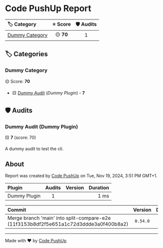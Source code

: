 # Code PushUp Report

| 🏷 Category                       | ⭐ Score  | 🛡 Audits |
| :-------------------------------- | :-------: | :-------: |
| [Dummy Category](#dummy-category) | 🟡 **70** |     1     |

## 🏷 Categories

### Dummy Category

🟡 Score: **70**

- 🟨 [Dummy Audit](#dummy-audit-dummy-plugin) (_Dummy Plugin_) - **7**

## 🛡️ Audits

### Dummy Audit (Dummy Plugin)

🟨 **7** (score: 70)

A dummy audit to test the cli.

## About

Report was created by [Code PushUp](https://github.com/code-pushup/cli#readme) on Tue, Nov 19, 2024, 3:51 PM GMT+1.

| Plugin       | Audits | Version | Duration |
| :----------- | :----: | :-----: | -------: |
| Dummy Plugin |   1    |         |     1 ms |

| Commit                                                                                | Version  | Duration | Plugins | Categories | Audits |
| :------------------------------------------------------------------------------------ | :------: | -------: | :-----: | :--------: | :----: |
| Merge branch 'main' into split-compare-e2e (11f3153b8df2f5e651a1c72d3ddde3a0f400b8a2) | `0.54.0` |    63 ms |    1    |     1      |   1    |

---

Made with ❤ by [Code PushUp](https://github.com/code-pushup/cli#readme)
